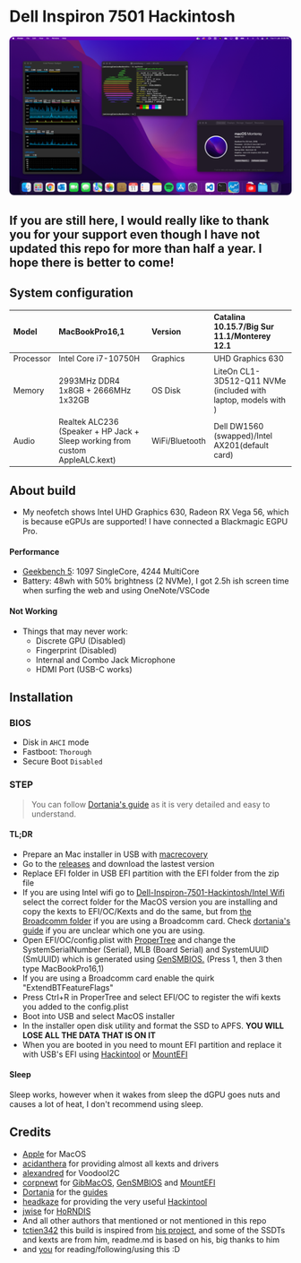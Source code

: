 # Dell Inspiron 7501 Hackintosh
<p>
    <img style="border-radius: 8px" src="Assets/background.png">
</p>

## If you are still here, I would really like to thank you for your support even though I have not updated this repo for more than half a year. I hope there is better to come!

## System configuration

| Model     | MacBookPro16,1      | Version        | Catalina 10.15.7/Big Sur 11.1/Monterey 12.1      |
| :-------- | :------------------ | :------------- | :------------------ |
| Processor | Intel Core i7-10750H | Graphics       | UHD Graphics 630    |
| Memory    | 2993MHz DDR4 1x8GB + 2666MHz 1x32GB  | OS Disk        | LiteOn CL1-3D512-Q11 NVMe (included with laptop, models with ) |
| Audio     | Realtek ALC236 (Speaker + HP Jack + Sleep working from custom AppleALC.kext)      | WiFi/Bluetooth | Dell DW1560 (swapped)/Intel AX201(default card)|

## About build

- My neofetch shows Intel UHD Graphics 630, Radeon RX Vega 56, which is because eGPUs are supported! I have connected a Blackmagic EGPU Pro. 

#### Performance

- [Geekbench 5](https://browser.geekbench.com/v5/cpu/4411543): 1097 SingleCore, 4244 MultiCore
- Battery: 48wh with 50% brightness (2 NVMe), I got 2.5h ish screen time when surfing the web and using OneNote/VSCode

#### Not Working

- Things that may never work:
  - Discrete GPU (Disabled)
  - Fingerprint (Disabled)
  - Internal and Combo Jack Microphone
  - HDMI Port (USB-C works)

## Installation

### BIOS

- Disk in `AHCI` mode
- Fastboot: `Thorough`
- Secure Boot `Disabled`

### STEP

> You can follow [Dortania's guide](https://dortania.github.io/OpenCore-Install-Guide/) as it is very detailed and easy to understand.

#### TL;DR

- Prepare an Mac installer in USB with [macrecovery](https://dortania.github.io/OpenCore-Install-Guide/installer-guide/)
- Go to the [releases](https://github.com/jamieernest/Dell-Inspiron-7501-Hackintosh/releases) and download the lastest version
- Replace EFI folder in USB EFI partition with the EFI folder from the zip file
- If you are using Intel wifi go to [Dell-Inspiron-7501-Hackintosh/Intel Wifi](https://github.com/jamieernest/Dell-Inspiron-7501-Hackintosh/tree/master/Intel%20Wifi/) select the correct folder for the MacOS version you are installing and copy the kexts to EFI/OC/Kexts and do the same, but from [the Broadcomm folder](https://github.com/jamieernest/Dell-Inspiron-7501-Hackintosh/tree/master/Broadcomm%20Wifi) if you are using a Broadcomm card. Check [dortania's guide](https://dortania.github.io/OpenCore-Install-Guide/find-hardware.html#network-controller-models) if you are unclear which one you are using. 
- Open EFI/OC/config.plist with [ProperTree](https://github.com/corpnewt/ProperTree) and change the SystemSerialNumber (Serial), MLB (Board Serial) and SystemUUID (SmUUID) which is generated using [GenSMBIOS.](https://github.com/corpnewt/GenSMBIOS) (Press 1, then 3 then type MacBookPro16,1)
- If you are using a Broadcomm card enable the quirk "ExtendBTFeatureFlags"
- Press Ctrl+R in ProperTree and select EFI/OC to register the wifi kexts you added to the config.plist
- Boot into USB and select MacOS installer
- In the installer open disk utility and format the SSD to APFS. <strong>YOU WILL LOSE ALL THE DATA THAT IS ON IT</strong> 
- When you are booted in you need to mount EFI partition and replace it with USB's EFI using [Hackintool](https://github.com/headkaze/Hackintool/releases) or [MountEFI](https://github.com/corpnewt/MountEFI)

#### Sleep
Sleep works, however when it wakes from sleep the dGPU goes nuts and causes a lot of heat, I don't recommend using sleep.

## Credits

- [Apple](https://apple.com/) for MacOS
- [acidanthera](https://github.com/acidanthera) for providing almost all kexts and drivers
- [alexandred](https://github.com/alexandred) for VoodooI2C
- [corpnewt](https://github.com/corpnewt) for [GibMacOS](https://github.com/corpnewt/gibMacOS), [GenSMBIOS](https://github.com/corpnewt/GenSMBIOS) and [MountEFI](https://github.com/corpnewt/MountEFI)
- [Dortania](https://github.com/dortania) for the [guides](https://dortania.github.io/OpenCore-Install-Guide/)
- [headkaze](https://github.com/headkaze) for providing the very useful [Hackintool](https://github.com/headkaze/Hackintool/releases)
- [jwise](https://github.com/jwise) for [HoRNDIS](https://github.com/jwise/HoRNDIS/releases)
- And all other authors that mentioned or not mentioned in this repo
- [tctien342](https://github.com/tctien342) this build is inspired from [his project](https://github.com/tctien342/Dell-Inspiron-7591-Hackintosh), and some of the SSDTs and kexts are from him, readme.md is based on his, big thanks to him
-  and [you](https://cdn.weeb.sh/images/rJl3BcTuG.gif) for reading/following/using this :D
